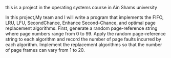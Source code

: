 this is a project in the operating systems course in Ain Shams university

In this project,My team and I will write a program that implements the FIFO, LRU, LFU, SecondChance, Enhance Second-Chance, and optimal page replacement algorithms. First, generate a random page-reference string where page numbers range from 0 to 99. Apply the random page-reference string to each algorithm and record the number of page faults incurred by each algorithm. Implement the replacement algorithms so that the number of page frames can vary from 1 to 20.
